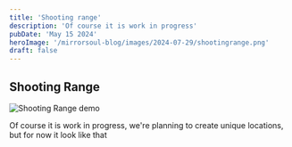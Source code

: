 ```yaml
---
title: 'Shooting range'
description: 'Of course it is work in progress'
pubDate: 'May 15 2024'
heroImage: '/mirrorsoul-blog/images/2024-07-29/shootingrange.png'
draft: false
---
```


## Shooting Range

![Shooting Range demo](/mirrorsoul-blog/images/2024-07-29/shootingrange.png)

Of course it is work in progress, we're planning to create unique locations, but for now it look like that